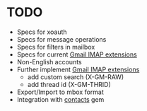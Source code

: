 # TODO

* Specs for xoauth 
* Specs for message operations
* Specs for filters in mailbox
* Specs for current [Gmail IMAP extensions](http://code.google.com/apis/gmail/imap/)
* Non-English accounts
* Further implement [Gmail IMAP extensions](http://code.google.com/apis/gmail/imap/)
  * add custom search (X-GM-RAW)
  * add thread id (X-GM-THRID)
* Export/Import to mbox format
* Integration with [contacts](http://rubygems.org/gems/contacts) gem